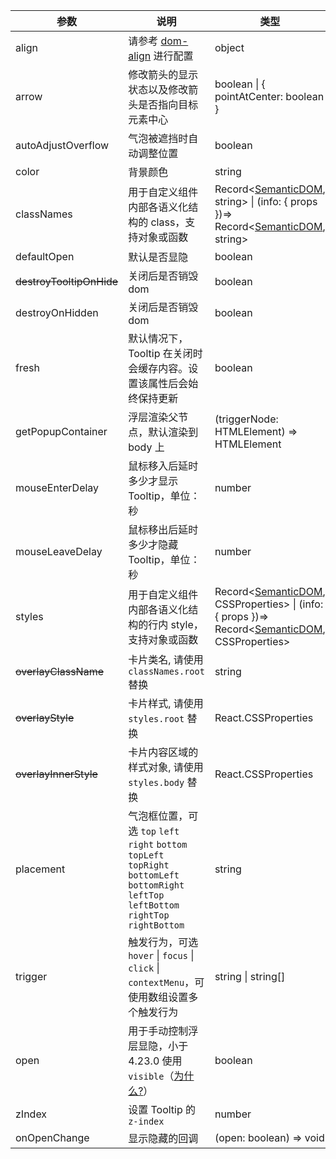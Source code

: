 <Antd component="Alert" title="以下 API 为 Tooltip、Popconfirm、Popover 共享的 API。" type="info" banner="true"></Antd>

<!-- prettier-ignore -->
| 参数 | 说明 | 类型 | 默认值 | 版本 |
| --- | --- | --- | --- | --- |
| align | 请参考 [dom-align](https://github.com/yiminghe/dom-align) 进行配置 | object | - |  |
| arrow | 修改箭头的显示状态以及修改箭头是否指向目标元素中心 | boolean \| { pointAtCenter: boolean } | true | 5.2.0 |
| autoAdjustOverflow | 气泡被遮挡时自动调整位置 | boolean | true |  |
| color | 背景颜色 | string | - | 4.3.0 |
| classNames | 用于自定义组件内部各语义化结构的 class，支持对象或函数 | Record<[SemanticDOM](#semantic-dom), string> \| (info: { props })=> Record<[SemanticDOM](#semantic-dom), string> | - |  |
| defaultOpen | 默认是否显隐 | boolean | false | 4.23.0 |
| ~~destroyTooltipOnHide~~ | 关闭后是否销毁 dom | boolean | false |  |
| destroyOnHidden | 关闭后是否销毁 dom | boolean | false | 5.25.0 |
| fresh | 默认情况下，Tooltip 在关闭时会缓存内容。设置该属性后会始终保持更新 | boolean | false | 5.10.0 |
| getPopupContainer | 浮层渲染父节点，默认渲染到 body 上 | (triggerNode: HTMLElement) => HTMLElement | () => document.body |  |
| mouseEnterDelay | 鼠标移入后延时多少才显示 Tooltip，单位：秒 | number | 0.1 |  |
| mouseLeaveDelay | 鼠标移出后延时多少才隐藏 Tooltip，单位：秒 | number | 0.1 |  |
| styles | 用于自定义组件内部各语义化结构的行内 style，支持对象或函数 | Record<[SemanticDOM](#semantic-dom), CSSProperties> \| (info: { props })=> Record<[SemanticDOM](#semantic-dom), CSSProperties> | - |  |
| ~~overlayClassName~~ | 卡片类名, 请使用 `classNames.root` 替换 | string | - |  |
| ~~overlayStyle~~ | 卡片样式, 请使用 `styles.root` 替换| React.CSSProperties | - |  |
| ~~overlayInnerStyle~~ | 卡片内容区域的样式对象, 请使用 `styles.body` 替换 | React.CSSProperties | - |  |
| placement | 气泡框位置，可选 `top` `left` `right` `bottom` `topLeft` `topRight` `bottomLeft` `bottomRight` `leftTop` `leftBottom` `rightTop` `rightBottom` | string | `top` |  |
| trigger | 触发行为，可选 `hover` \| `focus` \| `click` \| `contextMenu`，可使用数组设置多个触发行为 | string \| string\[] | `hover` |  |
| open | 用于手动控制浮层显隐，小于 4.23.0 使用 `visible`（[为什么?](/docs/react/faq#弹层类组件为什么要统一至-open-属性)） | boolean | false | 4.23.0 |
| zIndex | 设置 Tooltip 的 `z-index` | number | - |  |
| onOpenChange | 显示隐藏的回调 | (open: boolean) => void | - | 4.23.0 |
